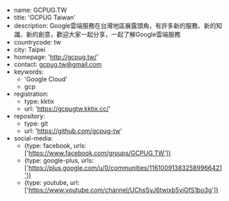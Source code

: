 - name: GCPUG.TW
- title: 'GCPUG Taiwan'
- description: Google雲端服務在台灣地區展露頭角，有許多新的服務、新的知識、新的創意，歡迎大家一起分享，一起了解Google雲端服務
- countrycode: tw
- city: Taipei
- homepage: 'http://gcpug.tw/'
- contact: gcpug.tw@gmail.com
- keywords:
    - 'Google Cloud'
    - gcp
- registration:
   - type: kktix
   - url: 'https://gcpugtw.kktix.cc/'
- repository:
   - type: git
   - url: 'https://github.com/gcpug-tw'
- social-media:
    - {type: facebook, urls: ['https://www.facebook.com/groups/GCPUG.TW']}
    - {type: google-plus, urls: ['https://plus.google.com/u/0/communities/116100913832589966421']}
    - {type: youtube, url: ['https://www.youtube.com/channel/UChsSyJ6twixb5yiGfS1bo3g']}
